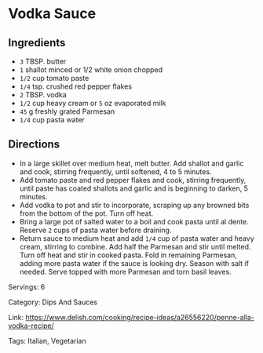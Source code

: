# Vodka Sauce

## Ingredients

- `3` TBSP. butter
- `1` shallot minced or 1/2 white onion chopped
- `1/2` cup tomato paste
- `1/4` tsp. crushed red pepper flakes
- `2` TBSP. vodka
- `1/2` cup heavy cream or `5` oz evaporated milk
- `45` g freshly grated Parmesan
- `1/4` cup pasta water

## Directions

- In a large skillet over medium heat, melt butter. Add shallot and garlic and cook, stirring frequently, until softened, 4 to 5 minutes.
- Add tomato paste and red pepper flakes and cook, stirring frequently, until paste has coated shallots and garlic and is beginning to darken, 5 minutes.
- Add vodka to pot and stir to incorporate, scraping up any browned bits from the bottom of the pot. Turn off heat.
- Bring a large pot of salted water to a boil and cook pasta until al dente. Reserve `2` cups of pasta water before draining.
- Return sauce to medium heat and add `1/4` cup of pasta water and heavy cream, stirring to combine. Add half the Parmesan and stir until melted. Turn off heat and stir in cooked pasta. Fold in remaining Parmesan, adding more pasta water if the sauce is looking dry. Season with salt if needed. Serve topped with more Parmesan and torn basil leaves.

Servings: 6

Category: Dips And Sauces

Link: https://www.delish.com/cooking/recipe-ideas/a26556220/penne-alla-vodka-recipe/

Tags: Italian, Vegetarian

